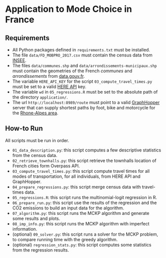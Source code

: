 # Application to Mode Choice in France

## Requirements

- All Python packages defined in `requirements.txt` must be installed.
- The file `data/FD_MOBPRO_2017.csv` must contain the census data from [INSEE](https://www.insee.fr/fr/statistiques/4507890).
- The files `data/communes.shp` and `data/arrondissements-municipaux.shp` must contain the geometries of the French _communes_ and _arrondissements_ from [data.gouv.fr](https://www.data.gouv.fr/fr/datasets/decoupage-administratif-communal-francais-issu-d-openstreetmap/).
- The variable `HERE_API_KEY` for the script `03_compute_travel_times.py` must be set to a valid [HERE API](https://developer.here.com/) key.
- The variable `wd` in `05_regressions.R` must be set to the absolute path of the directory `application/`.
- The url `http://localhost:8989/route` must point to a valid [GraphHopper](https://www.graphhopper.com/) server that can supply shortest paths by foot, bike and motorcycle for the [Rhone-Alpes area](http://download.geofabrik.de/europe/france/rhone-alpes.html).

## How-to Run

All scripts must be run in order.
- `01_data_description.py`: this script computes a few descriptive statistics from the census data.
- `02_retrieve_townhalls.py`: this script retrieve the townhalls location of French cities form Overpass API.
- `03_compute_travel_times.py`: this script compute travel times for all modes of transportation, for all individuals, from HERE API and GraphHopper.
- `04_prepare_regressions.py`: this script merge census data with travel-times data.
- `05_regressions.R`: this script runs the multinomial-logit regression in R.
- `06_prepare_run.py`: this script use the results of the regression and the CO2 emissions to build an input data for the algorithm.
- `07_algorithm.py`: this script runs the MCKP algorithm and generate some results and plots.
- `08_imp_info.py`: this script runs the MCKP algorithm with imperfect information.
- (optional) `09_solver.py`: this script runs a solver for the MCKP problem, to compare running time with the greedy algorithm.
- (optional) `regression_stats.py`: this script computes some statistics from the regression results.
